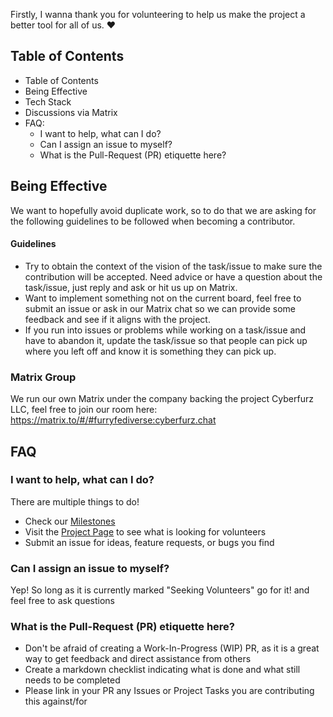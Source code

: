Firstly, I wanna thank you for volunteering to help us make the project a better tool for all of us. ❤️

## Table of Contents
- Table of Contents
- Being Effective
- Tech Stack
- Discussions via Matrix
- FAQ:
	- I want to help, what can I do?
	- Can I assign an issue to myself?
	- What is the Pull-Request (PR) etiquette here?

## Being Effective

We want to hopefully avoid duplicate work, so to do that we are asking for the following guidelines to be followed when becoming a contributor.

#### Guidelines
- Try to obtain the context of the vision of the task/issue to make sure the contribution will be accepted. Need advice or have a question about the task/issue, just reply and ask or hit us up on Matrix.
- Want to implement something not on the current board, feel free to submit an issue or ask in our Matrix chat so we can provide some feedback and see if it aligns with the project.
- If you run into issues or problems while working on a task/issue and have to abandon it, update the task/issue so that people can pick up where you left off and know it is something they can pick up.

### Matrix Group

We run our own Matrix under the company backing the project Cyberfurz LLC, feel free to join our room here: https://matrix.to/#/#furryfediverse:cyberfurz.chat

## FAQ
### I want to help, what can I do?
There are multiple things to do!
- Check our [Milestones](https://github.com/CyberFurz/furryfediverse-site/milestones)
- Visit the [Project Page](https://github.com/orgs/CyberFurz/projects/1/views/2) to see what is looking for volunteers
- Submit an issue for ideas, feature requests, or bugs you find
### Can I assign an issue to myself?
Yep! So long as it is currently marked "Seeking Volunteers" go for it! and feel free to ask questions
### What is the Pull-Request (PR) etiquette here?
- Don't be afraid of creating a Work-In-Progress (WIP) PR, as it is a great way to get feedback and direct assistance from others
- Create a markdown checklist indicating what is done and what still needs to be completed
- Please link in your PR any Issues or Project Tasks you are contributing this against/for

